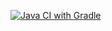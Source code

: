[![Java CI with Gradle](https://github.com/ekaterina0412/rest_api_ci/actions/workflows/gradle.yml/badge.svg)](https://github.com/ekaterina0412/rest_api_ci/actions/workflows/gradle.yml)